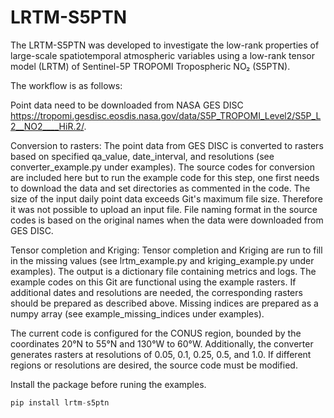 # LRTM-S5PTN

The LRTM-S5PTN was developed to investigate the low-rank properties of large-scale spatiotemporal atmospheric variables using a low-rank tensor model (LRTM) of Sentinel-5P TROPOMI Tropospheric NO₂ (S5PTN).

The workflow is as follows:

Point data need to be downloaded from NASA GES DISC https://tropomi.gesdisc.eosdis.nasa.gov/data/S5P_TROPOMI_Level2/S5P_L2__NO2____HiR.2/.

Conversion to rasters: The point data from GES DISC is converted to rasters based on specified qa_value, date_interval, and resolutions (see converter_example.py under examples). The source codes for conversion are included here but to run the example code for this step, one first needs to download the data and set directories as commented in the code. The size of the input daily point data exceeds Git's maximum file size. Therefore it was not possible to upload an input file. File naming format in the source codes is based on the original names when the data were downloaded from GES DISC.



Tensor completion and Kriging: Tensor completion and Kriging are run to fill in the missing values (see lrtm_example.py and kriging_example.py under examples). The output is a dictionary file containing metrics and logs. The example codes on this Git are functional using the example rasters. If additional dates and resolutions are needed, the corresponding rasters should be prepared as described above. Missing indices are prepared as a numpy array (see example_missing_indices under examples).


The current code is configured for the CONUS region, bounded by the coordinates 20°N to 55°N and 130°W to 60°W. Additionally, the converter generates rasters at resolutions of 0.05, 0.1, 0.25, 0.5, and 1.0. If different regions or resolutions are desired, the source code must be modified. 

Install the package before runing the examples.

```python
pip install lrtm-s5ptn
```


